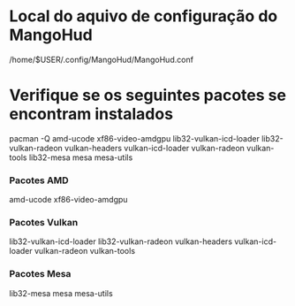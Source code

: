 # Local do aquivo de configuração do MangoHud
/home/$USER/.config/MangoHud/MangoHud.conf

# Verifique se os seguintes pacotes se encontram instalados
pacman -Q amd-ucode xf86-video-amdgpu lib32-vulkan-icd-loader lib32-vulkan-radeon vulkan-headers vulkan-icd-loader vulkan-radeon vulkan-tools lib32-mesa mesa mesa-utils

### Pacotes AMD
amd-ucode
xf86-video-amdgpu

### Pacotes Vulkan
lib32-vulkan-icd-loader
lib32-vulkan-radeon
vulkan-headers
vulkan-icd-loader
vulkan-radeon
vulkan-tools

### Pacotes Mesa
lib32-mesa
mesa
mesa-utils
